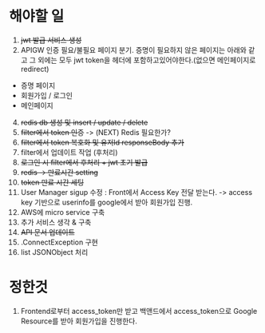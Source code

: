 # 해야할 일
1. ~~jwt 발급 서비스 생성~~
2. APIGW 인증 필요/불필요 페이지 분기. 증명이 필요하지 않은 페이지는 아래와 같고 그 외에는 모두 jwt token을 헤더에 포함하고있어야한다.(없으면 메인페이지로 redirect)
  - 증명 페이지
  - 회원가입 / 로그인
  - 메인페이지
4. ~~redis db 생성 및 insert / update / delete~~
5. ~~filter에서 token 인증~~ -> (NEXT) Redis 필요한가?
6. ~~filter에서 token 복호화 및 유저Id responseBody 추가~~
7. filter에서 업데이트 작업 (후처리)
8. ~~로그인 시 filter에서 후처리 + jwt 초기 발급~~
9. ~~redis -> 만료시간 setting~~
10. ~~token 만료 시간 세팅~~
11. User Manager sigup 수정 : Front에서 Access Key 전달 받는다. -> access key 기반으로 userinfo를 google에서 받아 회원가입 진행.
12. AWS에 micro service 구축
13. 추가 서비스 생각 & 구축
14. ~~API 문서 업데이트~~
15. .ConnectException 구현 
16. list JSONObject 처리


# 정한것
1. Frontend로부터 access_token만 받고 백앤드에서 access_token으로 Google Resource를 받아 회원가입을 진행한다.



